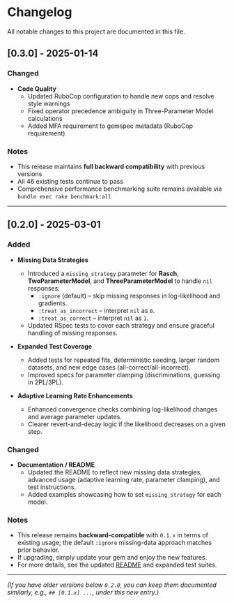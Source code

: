 # Changelog

All notable changes to this project are documented in this file.

## [0.3.0] - 2025-01-14

### Changed
- **Code Quality**
  - Updated RuboCop configuration to handle new cops and resolve style warnings
  - Fixed operator precedence ambiguity in Three-Parameter Model calculations
  - Added MFA requirement to gemspec metadata (RuboCop requirement)

### Notes
- This release maintains **full backward compatibility** with previous versions
- All 46 existing tests continue to pass
- Comprehensive performance benchmarking suite remains available via `bundle exec rake benchmark:all`

---

## [0.2.0] - 2025-03-01

### Added
- **Missing Data Strategies**
    - Introduced a `missing_strategy` parameter for **Rasch**, **TwoParameterModel**, and **ThreeParameterModel** to handle `nil` responses:
        - `:ignore` (default) – skip missing responses in log-likelihood and gradients.
        - `:treat_as_incorrect` – interpret `nil` as `0`.
        - `:treat_as_correct` – interpret `nil` as `1`.
    - Updated RSpec tests to cover each strategy and ensure graceful handling of missing responses.

- **Expanded Test Coverage**
    - Added tests for repeated fits, deterministic seeding, larger random datasets, and new edge cases (all-correct/all-incorrect).
    - Improved specs for parameter clamping (discriminations, guessing in 2PL/3PL).

- **Adaptive Learning Rate Enhancements**
    - Enhanced convergence checks combining log-likelihood changes and average parameter updates.
    - Clearer revert-and-decay logic if the likelihood decreases on a given step.

### Changed
- **Documentation / README**
    - Updated the README to reflect new missing data strategies, advanced usage (adaptive learning rate, parameter clamping), and test instructions.
    - Added examples showcasing how to set `missing_strategy` for each model.

### Notes
- This release remains **backward-compatible** with `0.1.x` in terms of existing usage; the default `:ignore` missing-data approach matches prior behavior.
- If upgrading, simply update your gem and enjoy the new features.
- For more details, see the updated [README](./README.md) and expanded test suites.

---

*(If you have older versions below `0.2.0`, you can keep them documented similarly, e.g., `## [0.1.x] ...`, under this new entry.)*

